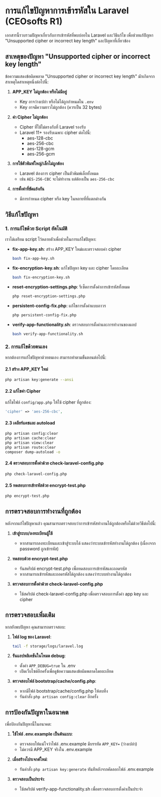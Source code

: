 # การแก้ไขปัญหาการเข้ารหัสใน Laravel (CEOsofts R1)

เอกสารนี้รวบรวมปัญหาเกี่ยวกับการเข้ารหัสที่พบบ่อยใน Laravel และวิธีแก้ไข เพื่อช่วยแก้ปัญหา "Unsupported cipher or incorrect key length" และปัญหาที่เกี่ยวข้อง

## สาเหตุของปัญหา "Unsupported cipher or incorrect key length"

ข้อความแสดงข้อผิดพลาด "Unsupported cipher or incorrect key length" มักเกิดจากสาเหตุใดสาเหตุหนึ่งต่อไปนี้:

1. **APP_KEY ไม่ถูกต้อง หรือไม่มีอยู่**

    - Key อาจว่างเปล่า หรือไม่ได้ถูกกำหนดใน `.env`
    - Key อาจมีความยาวไม่ถูกต้อง (ควรเป็น 32 bytes)

2. **ค่า Cipher ไม่ถูกต้อง**

    - Cipher ที่ใช้ไม่ตรงกับที่ Laravel รองรับ
    - Laravel 11+ รองรับเฉพาะ cipher ต่อไปนี้:
        - aes-128-cbc
        - aes-256-cbc
        - aes-128-gcm
        - aes-256-gcm

3. **การใช้ตัวพิมพ์ใหญ่/เล็กไม่ถูกต้อง**

    - Laravel ต้องการ cipher เป็นตัวพิมพ์เล็กทั้งหมด
    - เช่น `AES-256-CBC` จะไม่ทำงาน แต่ต้องเป็น `aes-256-cbc`

4. **การตั้งค่าที่ขัดแย้งกัน**
    - มีการกำหนด cipher หรือ key ในหลายที่ที่แตกต่างกัน

## วิธีแก้ไขปัญหา

### 1. การแก้ไขด้วย Script อัตโนมัติ

เราได้เตรียม script ไว้หลายตัวเพื่อช่วยในการแก้ไขปัญหา:

-   **fix-app-key.sh**: สร้าง APP_KEY ใหม่และตรวจสอบค่า cipher

    ```bash
    bash fix-app-key.sh
    ```

-   **fix-encryption-key.sh**: แก้ไขปัญหา key และ cipher โดยละเอียด

    ```bash
    bash fix-encryption-key.sh
    ```

-   **reset-encryption-settings.php**: รีเซ็ตการตั้งค่าการเข้ารหัสทั้งหมด

    ```bash
    php reset-encryption-settings.php
    ```

-   **persistent-config-fix.php**: แก้ไขการตั้งค่าแบบถาวร

    ```bash
    php persistent-config-fix.php
    ```

-   **verify-app-functionality.sh**: ตรวจสอบการตั้งค่าและการทำงานของแอป
    ```bash
    bash verify-app-functionality.sh
    ```

### 2. การแก้ไขด้วยตนเอง

หากต้องการแก้ไขปัญหาด้วยตนเอง สามารถทำตามขั้นตอนต่อไปนี้:

#### 2.1 สร้าง APP_KEY ใหม่

```bash
php artisan key:generate --ansi
```

#### 2.2 แก้ไขค่า Cipher

แก้ไขไฟล์ `config/app.php` ให้ใช้ cipher ที่ถูกต้อง:

```php
'cipher' => 'aes-256-cbc',
```

#### 2.3 เคลียร์แคชและ autoload

```bash
php artisan config:clear
php artisan cache:clear
php artisan view:clear
php artisan route:clear
composer dump-autoload -o
```

#### 2.4 ตรวจสอบการตั้งค่าด้วย check-laravel-config.php

```bash
php check-laravel-config.php
```

#### 2.5 ทดสอบการเข้ารหัสด้วย encrypt-test.php

```bash
php encrypt-test.php
```

## การตรวจสอบการทำงานที่ถูกต้อง

หลังจากแก้ไขปัญหาแล้ว คุณสามารถตรวจสอบว่าการเข้ารหัสทำงานได้ถูกต้องหรือไม่ด้วยวิธีต่อไปนี้:

1. **เข้าสู่ระบบ/ลงทะเบียนผู้ใช้**

    - หากสามารถลงทะเบียนและเข้าสู่ระบบได้ แสดงว่าระบบเข้ารหัสทำงานได้ถูกต้อง (เนื่องจาก password ถูกเข้ารหัส)

2. **ทดสอบด้วย encrypt-test.php**

    - รันสคริปต์ encrypt-test.php เพื่อทดสอบการเข้ารหัสและถอดรหัส
    - หากสามารถเข้ารหัสและถอดรหัสได้ถูกต้อง แสดงว่าระบบทำงานได้ถูกต้อง

3. **ตรวจสอบการตั้งค่าด้วย check-laravel-config.php**
    - ใช้สคริปต์ check-laravel-config.php เพื่อตรวจสอบการตั้งค่า app key และ cipher

## การตรวจสอบเพิ่มเติม

หากยังพบปัญหา คุณสามารถตรวจสอบ:

1. **ไฟล์ log ของ Laravel**:

    ```bash
    tail -f storage/logs/laravel.log
    ```

2. **รันแอปพลิเคชันในโหมด debug**:

    - ตั้งค่า `APP_DEBUG=true` ใน .env
    - เปิดเว็บไซต์อีกครั้งเพื่อดูข้อความแสดงข้อผิดพลาดโดยละเอียด

3. **ตรวจสอบไฟล์ bootstrap/cache/config.php**:
    - หากมีไฟล์ bootstrap/cache/config.php ให้ลบทิ้ง
    - รันคำสั่ง `php artisan config:clear` อีกครั้ง

## การป้องกันปัญหาในอนาคต

เพื่อป้องกันปัญหานี้ในอนาคต:

1. **ใช้ไฟล์ .env.example เป็นต้นแบบ**:

    - ตรวจสอบให้แน่ใจว่าไฟล์ .env.example มีบรรทัด `APP_KEY=` (ว่างเปล่า)
    - ไม่ควรมี APP_KEY จริงใน .env.example

2. **เมื่อสร้างโปรเจกต์ใหม่**:

    - รันคำสั่ง `php artisan key:generate` ทันทีหลังจากคัดลอกไฟล์ .env.example

3. **ตรวจสอบเป็นประจำ**:
    - ใช้สคริปต์ verify-app-functionality.sh เพื่อตรวจสอบการตั้งค่าเป็นประจำ

